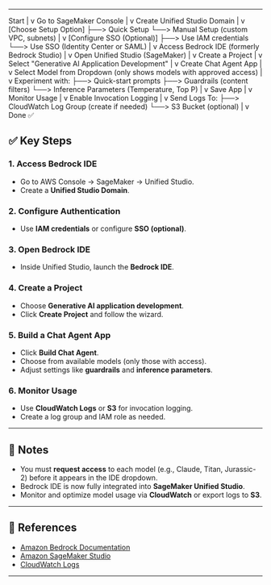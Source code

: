 
---


Start
|
v
Go to SageMaker Console
|
v
Create Unified Studio Domain
|
v
[Choose Setup Option]
├──> Quick Setup
└──> Manual Setup (custom VPC, subnets)
|
v
[Configure SSO (Optional)]
├──> Use IAM credentials
└──> Use SSO (Identity Center or SAML)
|
v
Access Bedrock IDE (formerly Bedrock Studio)
|
v
Open Unified Studio (SageMaker)
|
v
Create a Project
|
v
Select "Generative AI Application Development"
|
v
Create Chat Agent App
|
v
Select Model from Dropdown
(only shows models with approved access)
|
v
Experiment with:
├──> Quick-start prompts
├──> Guardrails (content filters)
└──> Inference Parameters (Temperature, Top P)
|
v
Save App
|
v
Monitor Usage
|
v
Enable Invocation Logging
|
v
Send Logs To:
├──> CloudWatch Log Group (create if needed)
└──> S3 Bucket (optional)
|
v
Done ✅
## ✅ Key Steps

### 1. Access Bedrock IDE
- Go to AWS Console → SageMaker → Unified Studio.
- Create a **Unified Studio Domain**.

### 2. Configure Authentication
- Use **IAM credentials** or configure **SSO (optional)**.

### 3. Open Bedrock IDE
- Inside Unified Studio, launch the **Bedrock IDE**.

### 4. Create a Project
- Choose **Generative AI application development**.
- Click **Create Project** and follow the wizard.

### 5. Build a Chat Agent App
- Click **Build Chat Agent**.
- Choose from available models (only those with access).
- Adjust settings like **guardrails** and **inference parameters**.

### 6. Monitor Usage
- Use **CloudWatch Logs** or **S3** for invocation logging.
- Create a log group and IAM role as needed.

---

## 📝 Notes

- You must **request access** to each model (e.g., Claude, Titan, Jurassic-2) before it appears in the IDE dropdown.
- Bedrock IDE is now fully integrated into **SageMaker Unified Studio**.
- Monitor and optimize model usage via **CloudWatch** or export logs to **S3**.

---

## 📎 References

- [Amazon Bedrock Documentation](https://docs.aws.amazon.com/bedrock/)
- [Amazon SageMaker Studio](https://docs.aws.amazon.com/sagemaker/latest/dg/studio.html)
- [CloudWatch Logs](https://docs.aws.amazon.com/AmazonCloudWatch/latest/logs/WhatIsCloudWatchLogs.html)

---

